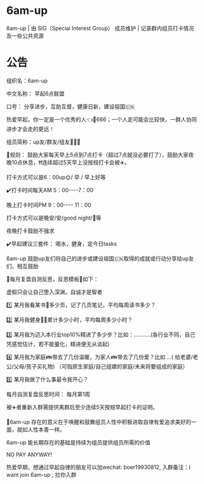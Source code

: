 # 6am-up
6am-up | 由 SIG（Special Interest Group） 成员维护 | 记录群内组员打卡情况及一些公共资源 

# 公告
组织名：6am-up

中文名称： 早起6点联盟

口号： 分享进步，互助互督，健康日新，建设祖国:cn:



热爱早起，你一定是一个优秀的人:point_left::punch:666；一个人走可能会比较快，一群人协同进步才会走的更远！



组员简称：up友/群友/组友:two_men_holding_hands::two_women_holding_hands::couple:

:dart:规则： 鼓励大家每天早上5点到7点打卡（超过7点就没必要打了），鼓励大家夜晚10点休息，:exclamation::exclamation:连续超过5天早上没按规打卡会被:airplane:。

打卡方式可以是6：00up:sun_with_face:/ 早 / 早上好等

:heavy_check_mark:打卡时间每天AM 5：00----7：00

晚上打卡时间PM 9：00---- 11：00

打卡方式可以是晚安/安/good night/:crescent_moon:等

夜晚打卡鼓励不强求

:heavy_check_mark:早起建议三套件： 喝水，健身，定今日tasks



6am-up 鼓励up友们将自己的进步或建设祖国:cn:取得的成就或行动分享给up友们，相互鼓励



:heartbeat:每月复盘自测反思，反思模板:100:如下：

虚假只会让自己堕入深渊，自诚才是智者

:one: 某月我看某书:book:多少页，记了几页笔记，平均每周读书多少？

:two: 某月我健身:running::basketball:累计多少小时，平均每周多少小时？

:three: 某月我为迈入本行业top10%精进了多少步？比如：...........(各行业不同，自己凭感觉估计，若不能量化，精进便无从谈起)

:four: 某月我为家庭:family:带去了几份温暖，为家人:family:带去了几份爱？比如   ...( 给老婆/老公/父母/孩子买礼物)  （可指原生家庭/自己组建的家庭/未来将要组成的家庭）

:five: 某月我做了什么事最令我开心？

每月自测复盘反思时间： 每月第1周



被:airplane:者重新入群需提供离群后至少连续5天按规早起打卡的证明。





:dart:6am-up 存在的意义在于唤醒和鼓舞组员人性中积极进取自律有爱追求美好的一面，就如人性本善一样。

6am-up 能长期存在的基础是持续为组员提供组员所需的价值


NO PAY ANYWAY!

热爱早期，想通过早起自律的朋友可以加wechat: boer19930812, 入群备注：I want join 6am-up ; 拉你入群


